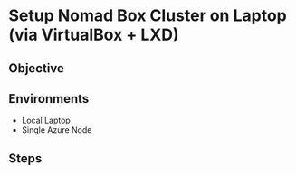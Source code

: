 # Setup Nomad Box Cluster on Laptop (via VirtualBox + LXD)

## Objective

## Environments

- Local Laptop
- Single Azure Node

## Steps